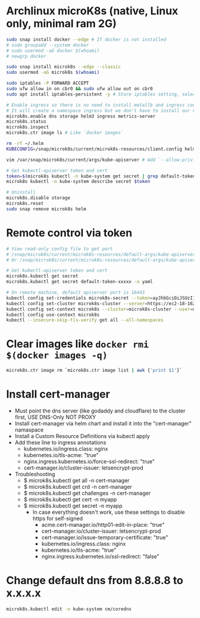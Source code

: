 Archlinux microK8s (native, Linux only, minimal ram 2G)
=====
```sh
sudo snap install docker --edge # If docker is not installed
# sudo groupadd --system docker
# sudo usermod -aG docker $(whoami)
# newgrp docker

sudo snap install microk8s --edge --classic
sudo usermod -aG microk8s $(whoami)

sudo iptables -P FORWARD ACCEPT
sudo ufw allow in on cbr0 && sudo ufw allow out on cbr0
sudo apt install iptables-persistent -y # Store iptables setting, select "Yes" when installing

# Enable ingress so there is no need to install metallb and ingress controller
# It will create a namespace ingress but we don't have to install our cluster into this namespace
microk8s.enable dns storage helm3 ingress metrics-server
microk8s.status
microk8s.inspect
microk8s.ctr image ls # Like `docker images`

rm -rf ~/.helm
KUBECONFIG=/snap/microk8s/current/microk8s-resources/client.config helm init

vim /var/snap/microk8s/current/args/kube-apiserver # Add `--allow-privileged` && microk8s.stop && microk8s.start

# Get kubectl-apiserver token and cert
token=$(microk8s kubectl -n kube-system get secret | grep default-token | cut -d " " -f1)
microk8s kubectl -n kube-system describe secret $token

# Uninstall
microk8s.disable storage
microk8s.reset
sudo snap remove microk8s helm
```

Remote control via token
=====
```sh
# View read-only config file to get port
# /snap/microk8s/current/microk8s-resources/default-args/kube-apiserver
# Or /snap/microk8s/current/microk8s-resources/default-args/kube-apiserver

# Get kubectl-apiserver token and cert
microk8s.kubectl get secret
microk8s.kubectl get secret default-token-xxxxx -o yaml

# On remote machine, default apiserver port is 16443
kubectl config set-credentials microk8s-secret --token=ayJhbGciOiJSUzI1NiIsImtpZCI6Ilo5Y3RxN1dGU1diNmtBTHFNNmFSQ1lQR3hzVDZtWVR6NWRzVVV6R2Nsd0kifQ.eyJpc3MiOiJrdWJlcm5ldGVzL3NlcnZpY2VhY2NvdW50Iiwia3ViZXJuZXRlcy5pby9zZXJ2aWNlYWNjb3VudC9uYW1lc3BhY2UiOiJkZWZhdWx0Iiwia3ViZXJuZXRlcy5pby9zZXJ2aWNlYWNjb3VudC9zZWNyZXQubmFtZSI6ImRlZmF1bHQtdG9rZW4tczVjbW4iLCJrdWJlcm5ldGVzLmlvL3NlcnZpY2VhY2NvdW50L3NlcnZpY2UtYWNjb3VudC5uYW1lIjoiZGVmYXVsdCIsImt1YmVybmV0ZXMuaW8vc2VydmljZWFjY291bnQvc2VydmljZS1hY2NvdW50LnVpZCI6ImI5NGE0NjBjLTc2MDgtNDc5OC1hMzY2LTcxMmFiODI3NmNlYiIsInN1YiI6InN5c3RlbTpzZXJ2aWNlYWNjb3VudDpkZWZhdWx0OmRlZmF1bHQifQ.KNbZ9sD2sUAzNxwHuPg5QeJLqNXBCO5xwkwM-PXXJXxiZU8-DSPR-RBeCRYROdCiPAIhkxT4QQiS396g6Sc8hXDecsg3hwzL1XyDsby3a4YwXXVlUJyx7XBMQs2mi5Q_3zKWl-GGJTAbNJQZSL81Kzkuf51RpfkC_s5820Vbw5wPQzQ6_g9QeN5q3CEI63eliMs85KJo_53ifCKsUMq1V7buPputwFwp_6BoFYjYN6qvUqDYQGKbCHPJjRQ-jPsd2zKROTP9M691kldGdahqA-uo8c3i3p8GcCY11L0qJ27L3OLrBB9F7Pr3eq6mx4uA_ZEeb5IliepuTPIdWEeKag
kubectl config set-cluster microk8s-cluster --server=https://ec2-18-162-210-00.ap-east-1.compute.amazonaws.com:16443 --certificate-authority=$HOME/.ssh/microk8s.crt
kubectl config set-context microk8s --cluster=microk8s-cluster --user=microk8s-secret
kubectl config use-context microk8s
kubectl --insecure-skip-tls-verify get all --all-namespaces
```

Clear images like `docker rmi $(docker images -q)`
=====
```sh
microk8s.ctr image rm `microk8s.ctr image list | awk {'print $1'}`
```

Install cert-manager
=====
* Must point the dns server (like godaddy and cloudflare) to the cluster first, USE DNS-Only NOT PROXY
* Install cert-manager via helm chart and install it into the "cert-manager" namaspace
* Install a Custom Resource Definitions via kubectl apply
* Add these line to ingress annotations
    * kubernetes.io/ingress.class: nginx
    * kubernetes.io/tls-acme: "true"
    * nginx.ingress.kubernetes.io/force-ssl-redirect: "true"
    * cert-manager.io/cluster-issuer: letsencrypt-prod
* Troubleshooting
    * $ microk8s.kubectl get all -n cert-manager
    * $ microk8s.kubectl get crd -n cert-manager
    * $ microk8s.kubectl get challenges -n cert-manager
    * $ microk8s.kubectl get cert -n myapp
    * $ microk8s.kubectl get secret -n myapp
        * In case everything doesn't work, use these settings to disable https for self-signed
            * acme.cert-manager.io/http01-edit-in-place: "true"
            * cert-manager.io/cluster-issuer: letsencrypt-prod
            * cert-manager.io/issue-temporary-certificate: "true"
            * kubernetes.io/ingress.class: nginx
            * kubernetes.io/tls-acme: "true"
            * nginx.ingress.kubernetes.io/ssl-redirect: "false"

Change default dns from 8.8.8.8 to x.x.x.x
=====
```sh
microk8s.kubectl edit -n kube-system cm/coredns
```

